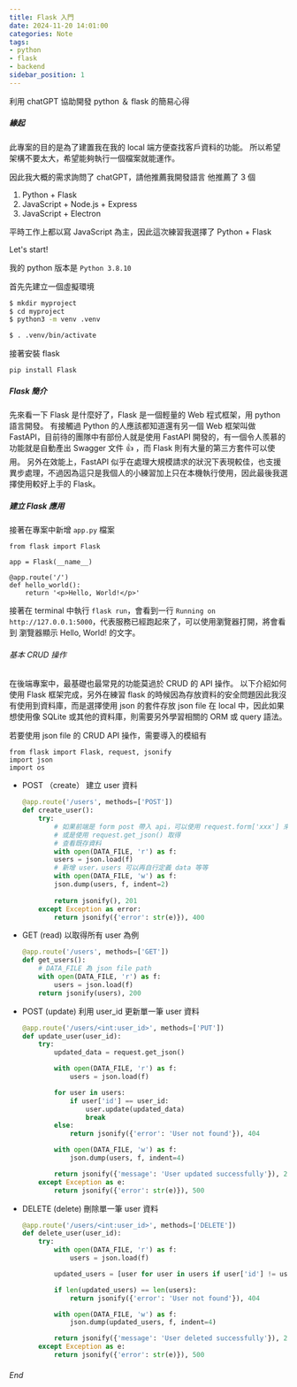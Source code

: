 ```yaml
---
title: Flask 入門
date: 2024-11-20 14:01:00
categories: Note
tags:
- python
- flask
- backend
sidebar_position: 1
---
```


利用 chatGPT 協助開發 python ＆ flask 的簡易心得


##### 緣起

此專案的目的是為了建置我在我的 local 端方便查找客戶資料的功能。
所以希望架構不要太大，希望能夠執行一個檔案就能運作。

因此我大概的需求詢問了 chatGPT，請他推薦我開發語言
他推薦了 3 個
1. Python + Flask
2. JavaScript + Node.js + Express
3. JavaScript + Electron

平時工作上都以寫 JavaScript 為主，因此這次練習我選擇了 Python + Flask

Let's start!

我的 python 版本是 `Python 3.8.10`

首先先建立一個虛擬環境

```bash
$ mkdir myproject
$ cd myproject
$ python3 -m venv .venv

$ . .venv/bin/activate
```

接著安裝 flask
```bash!
pip install Flask
```

##### Flask 簡介
先來看一下 Flask 是什麼好了，Flask 是一個輕量的 Web 程式框架，用 python 語言開發。
有接觸過 Python 的人應該都知道還有另一個 Web 框架叫做 FastAPI，目前待的團隊中有部份人就是使用 FastAPI 開發的，有一個令人羨慕的功能就是自動產出 Swagger 文件 :+1: ，而 Flask 則有大量的第三方套件可以使用。
另外在效能上，FastAPI 似乎在處理大規模請求的狀況下表現較佳，也支援異步處理，不過因為這只是我個人的小練習加上只在本機執行使用，因此最後我選擇使用較好上手的 Flask。

##### 建立 Flask 應用
接著在專案中新增 `app.py` 檔案

```python!
from flask import Flask

app = Flask(__name__)

@app.route('/')
def hello_world():
    return '<p>Hello, World!</p>'
```

接著在 terminal 中執行 `flask run`，會看到一行
`Running on http://127.0.0.1:5000`，代表服務已經跑起來了，可以使用瀏覽器打開，將會看到
瀏覽器顯示 Hello, World! 的文字。

###### 基本 CRUD 操作

在後端專案中，最基礎也最常見的功能莫過於 CRUD 的 API 操作。
以下介紹如何使用 Flask 框架完成，另外在練習 flask 的時候因為存放資料的安全問題因此我沒有使用到資料庫，而是選擇使用 json 的套件存放 json file 在 local 中，因此如果想使用像 SQLite 或其他的資料庫，則需要另外學習相關的 ORM 或 query 語法。

若要使用 json file 的 CRUD API 操作，需要導入的模組有
```python!
from flask import Flask, request, jsonify
import json
import os
```

- POST （create） 建立 user 資料
    ```python
    @app.route('/users', methods=['POST'])
    def create_user():
        try:
            # 如果前端是 form post 帶入 api，可以使用 request.form['xxx'] 來取得 post 的 data
            # 或是使用 request.get_json() 取得
            # 查看既存資料
            with open(DATA_FILE, 'r') as f:
            users = json.load(f)
            # 新增 user，users 可以再自行定義 data 等等
            with open(DATA_FILE, 'w') as f:
            json.dump(users, f, indent=2)
            
            return jsonify(), 201
        except Exception as error:
            return jsonify({'error': str(e)}), 400
    ```
- GET (read) 以取得所有 user 為例
    ```python
    @app.route('/users', methods=['GET'])
    def get_users():
        # DATA_FILE 為 json file path
        with open(DATA_FILE, 'r') as f:
            users = json.load(f)
        return jsonify(users), 200
    ```
- POST (update) 利用 user_id 更新單一筆 user 資料 
    ```python
    @app.route('/users/<int:user_id>', methods=['PUT'])
    def update_user(user_id):
        try:
            updated_data = request.get_json()

            with open(DATA_FILE, 'r') as f:
                users = json.load(f)

            for user in users:
                if user['id'] == user_id:
                    user.update(updated_data)
                    break
            else:
                return jsonify({'error': 'User not found'}), 404

            with open(DATA_FILE, 'w') as f:
                json.dump(users, f, indent=4)

            return jsonify({'message': 'User updated successfully'}), 200
        except Exception as e:
            return jsonify({'error': str(e)}), 500
    ```
- DELETE (delete) 刪除單一筆 user 資料
    ```python
    @app.route('/users/<int:user_id>', methods=['DELETE'])
    def delete_user(user_id):
        try:
            with open(DATA_FILE, 'r') as f:
                users = json.load(f)

            updated_users = [user for user in users if user['id'] != user_id]

            if len(updated_users) == len(users):
                return jsonify({'error': 'User not found'}), 404

            with open(DATA_FILE, 'w') as f:
                json.dump(updated_users, f, indent=4)

            return jsonify({'message': 'User deleted successfully'}), 200
        except Exception as e:
            return jsonify({'error': str(e)}), 500
    ```



###### End

